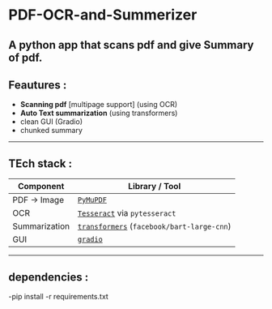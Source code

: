 # PDF-OCR-and-Summerizer
A python app that scans pdf and give Summary of pdf.
---
## Feautures :
- **Scanning pdf** [multipage support] (using OCR)
- **Auto Text summarization** (using transformers)
- clean GUI (Gradio)
- chunked summary
---
## TEch stack :

| Component       | Library / Tool                       |
|----------------|--------------------------------------|
| PDF → Image     | [`PyMuPDF`](https://pymupdf.readthedocs.io/)     |
| OCR             | [`Tesseract`](https://github.com/tesseract-ocr/tesseract) via `pytesseract` |
| Summarization   | [`transformers`](https://huggingface.co/transformers/) (`facebook/bart-large-cnn`) |
| GUI             | [`gradio`](https://gradio.app/)      |
---

## dependencies :

-pip install -r requirements.txt
